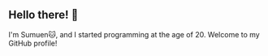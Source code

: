 ## Hello there! 👋

I'm Sumuen🐱, and I started programming at the age of 20. Welcome to my GitHub profile!
